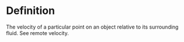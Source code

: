 # Definition

The velocity of a particular point on an object relative to its
surrounding fluid. See remote velocity.
